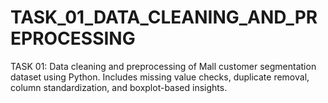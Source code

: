# TASK_01_DATA_CLEANING_AND_PREPROCESSING
TASK 01: Data cleaning and preprocessing of Mall customer segmentation dataset using Python. Includes missing value checks, duplicate removal, column standardization, and boxplot-based insights.
